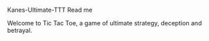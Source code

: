 Kanes-Ultimate-TTT Read me

Welcome to Tic Tac Toe, a game of ultimate strategy, deception and betrayal.

